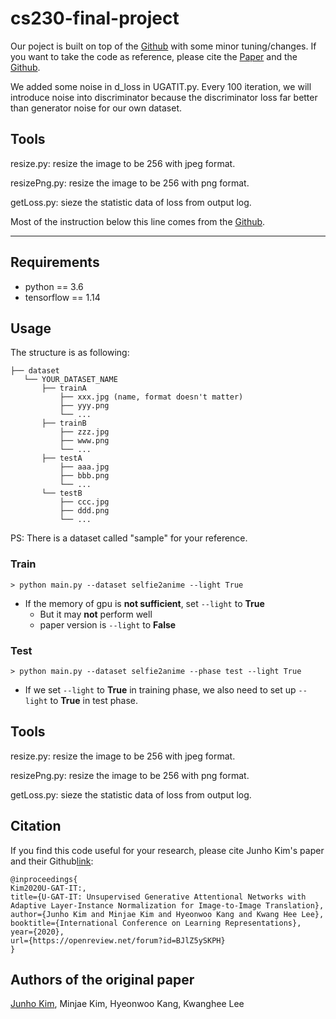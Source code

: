 # cs230-final-project
Our poject is built on top of the [Github](https://github.com/taki0112/UGATIT) with some minor tuning/changes. If you want to take the code as reference, please cite the [Paper](https://openreview.net/forum?id=BJlZ5ySKPH) and the [Github](https://github.com/taki0112/UGATIT).

We added some noise in d_loss in UGATIT.py. Every 100 iteration, we will introduce noise into discriminator because the discriminator loss far better than generator noise for our own dataset.

## Tools
resize.py: resize the image to be 256 with jpeg format.

resizePng.py: resize the image to be 256 with png format.

getLoss.py: sieze the statistic data of loss from output log.

Most of the instruction below this line comes from the [Github](https://github.com/taki0112/UGATIT).
___
## Requirements
* python == 3.6
* tensorflow == 1.14


## Usage
The structure is as following:
```
├── dataset
   └── YOUR_DATASET_NAME
       ├── trainA
           ├── xxx.jpg (name, format doesn't matter)
           ├── yyy.png
           └── ...
       ├── trainB
           ├── zzz.jpg
           ├── www.png
           └── ...
       ├── testA
           ├── aaa.jpg 
           ├── bbb.png
           └── ...
       └── testB
           ├── ccc.jpg 
           ├── ddd.png
           └── ...
```
PS:
There is a dataset called "sample" for your reference.

### Train
```
> python main.py --dataset selfie2anime --light True
```
* If the memory of gpu is **not sufficient**, set `--light` to **True**
  * But it may **not** perform well
  * paper version is `--light` to **False**

### Test
```
> python main.py --dataset selfie2anime --phase test --light True
```
* If we set `--light` to **True** in training phase, we also need to set up  `--light` to **True** in test phase.

## Tools
resize.py: resize the image to be 256 with jpeg format.

resizePng.py: resize the image to be 256 with png format.

getLoss.py: sieze the statistic data of loss from output log.


## Citation
If you find this code useful for your research, please cite Junho Kim's paper and their Github[link](https://github.com/taki0112/UGATIT):

```
@inproceedings{
Kim2020U-GAT-IT:,
title={U-GAT-IT: Unsupervised Generative Attentional Networks with Adaptive Layer-Instance Normalization for Image-to-Image Translation},
author={Junho Kim and Minjae Kim and Hyeonwoo Kang and Kwang Hee Lee},
booktitle={International Conference on Learning Representations},
year={2020},
url={https://openreview.net/forum?id=BJlZ5ySKPH}
}
```

## Authors of the original paper
[Junho Kim](http://bit.ly/jhkim_ai), Minjae Kim, Hyeonwoo Kang, Kwanghee Lee

